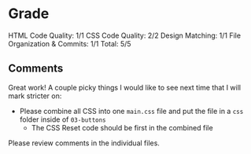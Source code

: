 # Grade

HTML Code Quality: 1/1
CSS Code Quality: 2/2
Design Matching: 1/1
File Organization & Commits: 1/1
Total: 5/5

## Comments
Great work! A couple picky things I would like to see next time that I will mark stricter on:

- Please combine all CSS into one `main.css` file and put the file in a `css` folder inside of `03-buttons`
  - The CSS Reset code should be first in the combined file

Please review comments in the individual files.